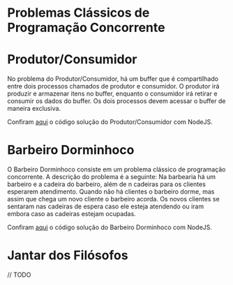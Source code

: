 # Problemas Clássicos de Programação Concorrente

Produtor/Consumidor
=================================
No problema do Produtor/Consumidor, há um buffer que é compartilhado entre dois processos chamados de produtor e consumidor. O produtor irá produzir e armazenar itens no buffer, enquanto o consumidor irá retirar e consumir os dados do buffer. Os dois processos devem acessar o buffer de maneira exclusiva.

Confiram [aqui](produtor-consumidor/README.md) o código solução do Produtor/Consumidor com NodeJS. 

Barbeiro Dorminhoco
=================================
O Barbeiro Dorminhoco consiste em um problema clássico de programação concorrente. A descrição do problema é a seguinte: Na barbearia há um barbeiro e a cadeira do barbeiro, além de n cadeiras para os clientes esperarem atendimento. Quando não há clientes o barbeiro dorme, mas assim que chega um novo cliente o barbeiro acorda. Os novos clientes se sentaram nas cadeiras de espera caso ele esteja atendendo ou iram embora caso as cadeiras estejam ocupadas. 

Confiram [aqui](barbeiro-dorminhoco/README.md) o código solução do Barbeiro Dorminhoco com NodeJS.

Jantar dos Filósofos
=================================
// TODO
